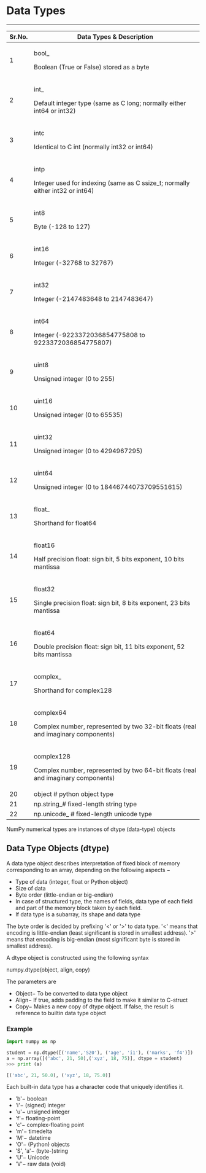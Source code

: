 # Data Types

---

<table>
<colgroup>
<col style="width: 11%" />
<col style="width: 88%" />
</colgroup>
<thead>
<tr class="header">
<th><strong>Sr.No.</strong></th>
<th><strong>Data Types &amp; Description</strong></th>
</tr>
</thead>
<tbody>
<tr>
<td>1</td>
<td><p>bool_</p>
<p>Boolean (True or False) stored as a byte</p></td>
</tr>
<tr>
<td>2</td>
<td><p>int_</p>
<p>Default integer type (same as C long; normally either int64 or int32)</p></td>
</tr>
<tr>
<td>3</td>
<td><p>intc</p>
<p>Identical to C int (normally int32 or int64)</p></td>
</tr>
<tr>
<td>4</td>
<td><p>intp</p>
<p>Integer used for indexing (same as C ssize_t; normally either int32 or int64)</p></td>
</tr>
<tr>
<td>5</td>
<td><p>int8</p>
<p>Byte (-128 to 127)</p></td>
</tr>
<tr>
<td>6</td>
<td><p>int16</p>
<p>Integer (-32768 to 32767)</p></td>
</tr>
<tr>
<td>7</td>
<td><p>int32</p>
<p>Integer (-2147483648 to 2147483647)</p></td>
</tr>
<tr>
<td>8</td>
<td><p>int64</p>
<p>Integer (-9223372036854775808 to 9223372036854775807)</p></td>
</tr>
<tr>
<td>9</td>
<td><p>uint8</p>
<p>Unsigned integer (0 to 255)</p></td>
</tr>
<tr>
<td>10</td>
<td><p>uint16</p>
<p>Unsigned integer (0 to 65535)</p></td>
</tr>
<tr>
<td>11</td>
<td><p>uint32</p>
<p>Unsigned integer (0 to 4294967295)</p></td>
</tr>
<tr>
<td>12</td>
<td><p>uint64</p>
<p>Unsigned integer (0 to 18446744073709551615)</p></td>
</tr>
<tr>
<td>13</td>
<td><p>float_</p>
<p>Shorthand for float64</p></td>
</tr>
<tr>
<td>14</td>
<td><p>float16</p>
<p>Half precision float: sign bit, 5 bits exponent, 10 bits mantissa</p></td>
</tr>
<tr>
<td>15</td>
<td><p>float32</p>
<p>Single precision float: sign bit, 8 bits exponent, 23 bits mantissa</p></td>
</tr>
<tr>
<td>16</td>
<td><p>float64</p>
<p>Double precision float: sign bit, 11 bits exponent, 52 bits mantissa</p></td>
</tr>
<tr>
<td>17</td>
<td><p>complex_</p>
<p>Shorthand for complex128</p></td>
</tr>
<tr>
<td>18</td>
<td><p>complex64</p>
<p>Complex number, represented by two 32-bit floats (real and imaginary components)</p></td>
</tr>
<tr>
<td>19</td>
<td><p>complex128</p>
<p>Complex number, represented by two 64-bit floats (real and imaginary components)</p></td>
</tr>
<tr>
<td>20</td>
<td>object # python object type</td>
</tr>
<tr>
<td>21</td>
<td>np.string_# fixed-length string type</td>
</tr>
<tr>
<td>22</td>
<td>np.unicode_ # fixed-length unicode type</td>
</tr>
</tbody>
</table>

NumPy numerical types are instances of dtype (data-type) objects

## Data Type Objects (dtype)

A data type object describes interpretation of fixed block of memory corresponding to an array, depending on the following aspects −

- Type of data (integer, float or Python object)
- Size of data
- Byte order (little-endian or big-endian)
- In case of structured type, the names of fields, data type of each field and part of the memory block taken by each field.
- If data type is a subarray, its shape and data type

The byte order is decided by prefixing '<' or '>' to data type. '<' means that encoding is little-endian (least significant is stored in smallest address). '>' means that encoding is big-endian (most significant byte is stored in smallest address).

A dtype object is constructed using the following syntax

numpy.dtype(object, align, copy)

The parameters are

- Object− To be converted to data type object
- Align− If true, adds padding to the field to make it similar to C-struct
- Copy− Makes a new copy of dtype object. If false, the result is reference to builtin data type object

### Example

```python
import numpy as np

student = np.dtype([('name','S20'), ('age', 'i1'), ('marks', 'f4')])
a = np.array([('abc', 21, 50),('xyz', 18, 75)], dtype = student)
>>> print (a)

[('abc', 21, 50.0), ('xyz', 18, 75.0)]

```

Each built-in data type has a character code that uniquely identifies it.

- 'b'− boolean
- 'i'− (signed) integer
- 'u'− unsigned integer
- 'f'− floating-point
- 'c'− complex-floating point
- 'm'− timedelta
- 'M'− datetime
- 'O'− (Python) objects
- 'S', 'a'− (byte-)string
- 'U'− Unicode
- 'V'− raw data (void)
